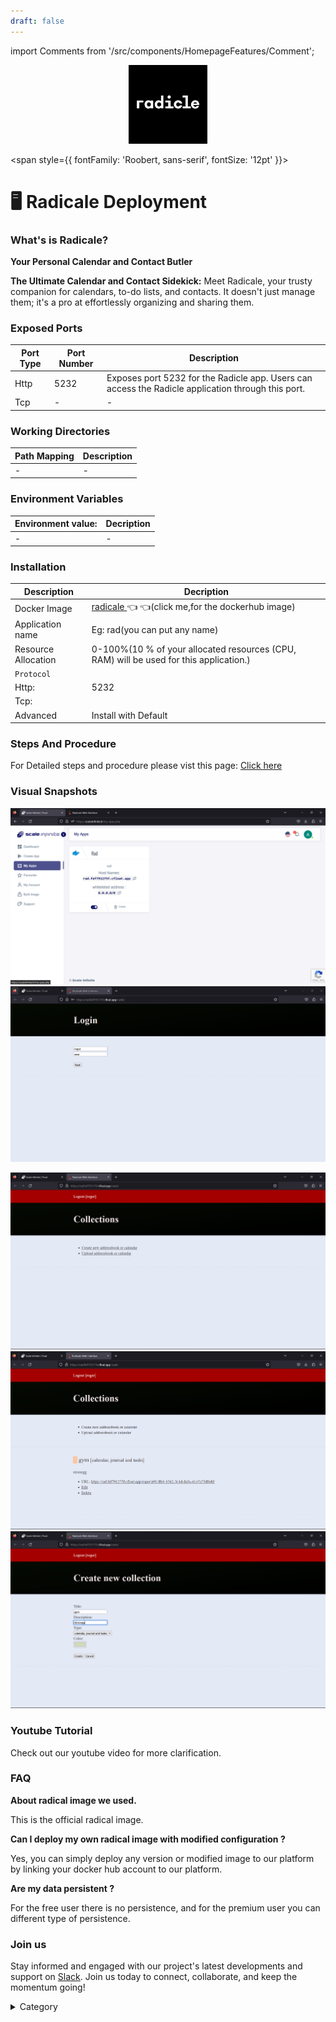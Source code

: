 ```yaml
---
draft: false
---
```

import Comments from '/src/components/HomepageFeatures/Comment';

<p align="center">
  <img src="/img/swdww.jpg" alt="Alt Text" width="25%"/>
</p>


<span style={{ fontFamily: 'Roobert, sans-serif', fontSize: '12pt' }}>

# 🖥 Radicale Deployment

### What's is Radicale?

**Your Personal Calendar and Contact Butler**

**The Ultimate Calendar and Contact Sidekick:** Meet Radicale, your trusty companion for calendars, to-do lists, and contacts. It doesn't just manage them; it's a pro at effortlessly organizing and sharing them.


### Exposed Ports

| Port Type | Port Number | Description |
| --------- | ----------- | ----------- |
| Http      | 5232        | Exposes port 5232 for the Radicle app. Users can access the Radicle application through this port. |
| Tcp       | -           | -             |


### Working Directories

| Path Mapping                           | Description |
| -------------------------------------- | ----------- |
| -     | -|


### Environment Variables


|   **Environment value:**          | Decription                                                                                                               | 
| --------------------- | ------                                                                                                                   | 
|-       |  -                              |



</span>
<span style={{ fontFamily: 'Roobert, sans-serif', fontSize: '12pt' }}>

### Installation



|  Description          | Decription                                                                                                               | 
| --------------------- | ------                                                                                                                   | 
| Docker Image          |  [radicale ](https://hub.docker.com/r/tomsquest/docker-radicale/)👈 👈(click me,for the dockerhub image)                                   |
| Application name      |  Eg: rad(you can put any name)                                                                                        | 
| Resource Allocation   |  0-100%(10 % of your allocated resources (CPU, RAM) will be used for this application.)                                  | 
| `Protocol`            |                                                                                                                          | 
|  Http:                | 5232                                                                                                                       |
|  Tcp:                 |                                                                                                                          | 
|    Advanced           |    Install with Default                                                                                                  |


### Steps And Procedure

For Detailed steps and procedure please vist this page: [Click here](https://techscaleinfinite.github.io/introduction/cloud-float/Steps%20and%20procedure)



### Visual Snapshots

![Alt Text](/img/dwd3.jpg)
![Alt Text](/img/jjh4.jpg)

![Alt Text](/img/sder.jpg)
![Alt Text](/img/swd.jpg)
![Alt Text](/img/vsvs.jpg)

### Youtube Tutorial&#x20;

Check out our youtube video for more clarification.



### FAQ

**About radical image we used.**

This is the official radical image.

**Can I deploy my own radical image with modified configuration ?**

Yes, you can simply deploy any version or modified image to our platform by linking your docker hub account to our platform.

**Are my data persistent ?**

For the free user there is no persistence, and for the premium user you can different type of persistence.

### Join us

Stay informed and engaged with our project's latest developments and support on [Slack](https://app.slack.com/client/T04QS32JX6E/C04QKEWE146). Join us today to connect, collaborate, and keep the momentum going!&#x20;

<details>

<summary>Category</summary>

Kubernetes, cloud computing, DevOps, cloud services, hosting platform, container orchestration, cloud infrastructure, cloud deployment, cloud management, cloud technology, cloud solutions, radicale

</details>
</span>

<Comments />